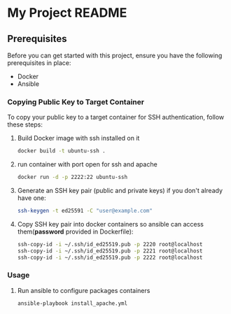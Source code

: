 # My Project README

## Prerequisites

Before you can get started with this project, ensure you have the following prerequisites in place:

- Docker
- Ansible

### Copying Public Key to Target Container

To copy your public key to a target container for SSH authentication, follow these steps:

1. Build Docker image with ssh installed on it
   ```bash
   docker build -t ubuntu-ssh .
2. run container with port open for ssh and apache
   ```bash
   docker run -d -p 2222:22 ubuntu-ssh
3. Generate an SSH key pair (public and private keys) if you don't already have one:
   ```bash
   ssh-keygen -t ed25591 -C "user@example.com"
4. Copy SSH key pair into docker containers so ansible can access them(**password** provided in Dockerfile):
   ```bash
   ssh-copy-id -i ~/.ssh/id_ed25519.pub -p 2220 root@localhost
   ssh-copy-id -i ~/.ssh/id_ed25519.pub -p 2221 root@localhost
   ssh-copy-id -i ~/.ssh/id_ed25519.pub -p 2222 root@localhost

### Usage

1. Run ansible to configure packages containers
   ```bash
   ansible-playbook install_apache.yml

